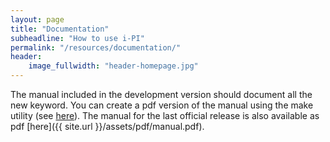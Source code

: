 ```yaml
---
layout: page
title: "Documentation"
subheadline: "How to use i-PI"
permalink: "/resources/documentation/"
header:
    image_fullwidth: "header-homepage.jpg"
---
```


The
manual included in the development version should document all the new
keyword. You can create a pdf version of the manual using the make
utility (see
[here](https://github.com/epfl-cosmo/i-pi-dev/blob/master/doc/README)). The
manual for the last official release is also available as pdf
[here]({{ site.url }}/assets/pdf/manual.pdf). 
